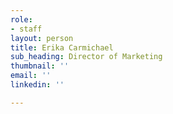 ```yaml
---
role:
- staff
layout: person
title: Erika Carmichael
sub_heading: Director of Marketing
thumbnail: ''
email: ''
linkedin: ''

---
```

